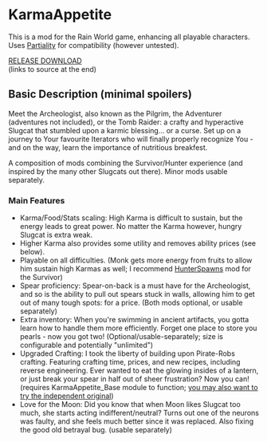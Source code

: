 # KarmaAppetite  
  
This is a mod for the Rain World game, enhancing all playable characters.  
Uses [Partiality](https://github.com/PartialityModding/PartialityLauncher) for compatibility (however untested).  
  
[RELEASE DOWNLOAD](https://github.com/Dark-Gran/KarmaAppetite/releases/tag/1.0)  
(links to source at the end)  
  
## Basic Description (minimal spoilers)  
  
Meet the Archeologist, also known as the Pilgrim, the Adventurer (adventures not included), or the Tomb Raider: a crafty and hyperactive Slugcat that stumbled upon a karmic blessing... or a curse. Set up on a journey to Your favourite Iterators who will finally properly recognize You - and on the way, learn the importance of nutritious breakfest.  
  
A composition of mods combining the Survivor/Hunter experience (and inspired by the many other Slugcats out there). Minor mods usable separately.  
  
### Main Features  
- Karma/Food/Stats scaling: High Karma is difficult to sustain, but the energy leads to great power. No matter the Karma however, hungry Slugcat is extra weak.  
- Higher Karma also provides some utility and removes ability prices (see below).  
- Playable on all difficulties. (Monk gets more energy from fruits to allow him sustain high Karmas as well; I recommend [HunterSpawns](https://drive.google.com/file/d/1VlO82XQMyXaY79xhIF2rRuiWxUYStPFu/view) mod for the Survivor)  
- Spear proficiency: Spear-on-back is a must have for the Archeologist, and so is the ability to pull out spears stuck in walls, allowing him to get out of many tough spots: for a price. (Both mods optional, or usable separately)  
- Extra inventory: When you're swimming in ancient artifacts, you gotta learn how to handle them more efficiently. Forget one place to store you pearls - now you got two! (Optional/usable-separately; size is configurable and potentially "unlimited")  
- Upgraded Crafting: I took the liberty of building upon Pirate-Robs crafting. Featuring crafting time, prices, and new recipes, including reverse engineering. Ever wanted to eat the glowing insides of a lantern, or just break your spear in half out of sheer frustration? Now you can! (requires KarmaAppetite_Base module to function; [you may also want to try the independent original](https://drive.google.com/file/d/1Ncw1LacgQ2BIFJdovaphjtJKiaqBlaBs/view))  
- Love for the Moon: Did you know that when Moon likes Slugcat too much, she starts acting indifferent/neutral? Turns out one of the neurons was faulty, and she feels much better since it was replaced. Also fixing the good old betrayal bug. (usable separately)  
